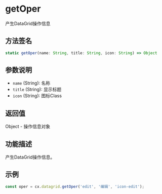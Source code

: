 # getOper

产生DataGrid操作信息

## 方法签名
```typescript
static getOper(name: String, title: String, icon: String) => Object
```

## 参数说明
- `name` (String): 名称
- `title` (String): 显示标题
- `icon` (String): 图标Class

## 返回值
Object - 操作信息对象

## 功能描述
产生DataGrid操作信息。

## 示例
```typescript
const oper = cx.datagrid.getOper('edit', '编辑', 'icon-edit');
``` 